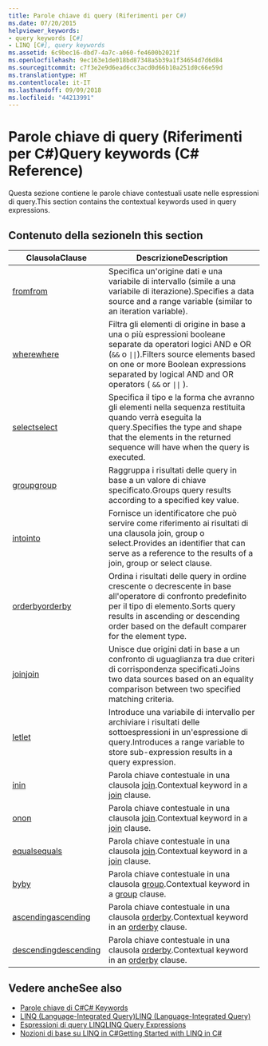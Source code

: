 ```yaml
---
title: Parole chiave di query (Riferimenti per C#)
ms.date: 07/20/2015
helpviewer_keywords:
- query keywords [C#]
- LINQ [C#], query keywords
ms.assetid: 6c9bec16-dbd7-4a7c-a060-fe4600b2021f
ms.openlocfilehash: 9ec163e1de018bd87348a5b39a1f34654d7d6d84
ms.sourcegitcommit: c7f3e2e9d6ead6cc3acd0d66b10a251d0c66e59d
ms.translationtype: HT
ms.contentlocale: it-IT
ms.lasthandoff: 09/09/2018
ms.locfileid: "44213991"
---
```

# <a name="query-keywords-c-reference"></a><span data-ttu-id="57e6c-102">Parole chiave di query (Riferimenti per C#)</span><span class="sxs-lookup"><span data-stu-id="57e6c-102">Query keywords (C# Reference)</span></span>

<span data-ttu-id="57e6c-103">Questa sezione contiene le parole chiave contestuali usate nelle espressioni di query.</span><span class="sxs-lookup"><span data-stu-id="57e6c-103">This section contains the contextual keywords used in query expressions.</span></span>

## <a name="in-this-section"></a><span data-ttu-id="57e6c-104">Contenuto della sezione</span><span class="sxs-lookup"><span data-stu-id="57e6c-104">In this section</span></span>

|<span data-ttu-id="57e6c-105">Clausola</span><span class="sxs-lookup"><span data-stu-id="57e6c-105">Clause</span></span>|<span data-ttu-id="57e6c-106">Descrizione</span><span class="sxs-lookup"><span data-stu-id="57e6c-106">Description</span></span>|
|------------|-----------------|
|[<span data-ttu-id="57e6c-107">from</span><span class="sxs-lookup"><span data-stu-id="57e6c-107">from</span></span>](from-clause.md)|<span data-ttu-id="57e6c-108">Specifica un'origine dati e una variabile di intervallo (simile a una variabile di iterazione).</span><span class="sxs-lookup"><span data-stu-id="57e6c-108">Specifies a data source and a range variable (similar to an iteration variable).</span></span>|
|[<span data-ttu-id="57e6c-109">where</span><span class="sxs-lookup"><span data-stu-id="57e6c-109">where</span></span>](where-clause.md)|<span data-ttu-id="57e6c-110">Filtra gli elementi di origine in base a una o più espressioni booleane separate da operatori logici AND e OR (`&&` o <code>&#124;&#124;</code>).</span><span class="sxs-lookup"><span data-stu-id="57e6c-110">Filters source elements based on one or more Boolean expressions separated by logical AND and OR operators ( `&&` or <code>&#124;&#124;</code> ).</span></span>|
|[<span data-ttu-id="57e6c-111">select</span><span class="sxs-lookup"><span data-stu-id="57e6c-111">select</span></span>](select-clause.md)|<span data-ttu-id="57e6c-112">Specifica il tipo e la forma che avranno gli elementi nella sequenza restituita quando verrà eseguita la query.</span><span class="sxs-lookup"><span data-stu-id="57e6c-112">Specifies the type and shape that the elements in the returned sequence will have when the query is executed.</span></span>|
|[<span data-ttu-id="57e6c-113">group</span><span class="sxs-lookup"><span data-stu-id="57e6c-113">group</span></span>](group-clause.md)|<span data-ttu-id="57e6c-114">Raggruppa i risultati delle query in base a un valore di chiave specificato.</span><span class="sxs-lookup"><span data-stu-id="57e6c-114">Groups query results according to a specified key value.</span></span>|
|[<span data-ttu-id="57e6c-115">into</span><span class="sxs-lookup"><span data-stu-id="57e6c-115">into</span></span>](into.md)|<span data-ttu-id="57e6c-116">Fornisce un identificatore che può servire come riferimento ai risultati di una clausola join, group o select.</span><span class="sxs-lookup"><span data-stu-id="57e6c-116">Provides an identifier that can serve as a reference to the results of a join, group or select clause.</span></span>|
|[<span data-ttu-id="57e6c-117">orderby</span><span class="sxs-lookup"><span data-stu-id="57e6c-117">orderby</span></span>](orderby-clause.md)|<span data-ttu-id="57e6c-118">Ordina i risultati delle query in ordine crescente o decrescente in base all'operatore di confronto predefinito per il tipo di elemento.</span><span class="sxs-lookup"><span data-stu-id="57e6c-118">Sorts query results in ascending or descending order based on the default comparer for the element type.</span></span>|
|[<span data-ttu-id="57e6c-119">join</span><span class="sxs-lookup"><span data-stu-id="57e6c-119">join</span></span>](join-clause.md)|<span data-ttu-id="57e6c-120">Unisce due origini dati in base a un confronto di uguaglianza tra due criteri di corrispondenza specificati.</span><span class="sxs-lookup"><span data-stu-id="57e6c-120">Joins two data sources based on an equality comparison between two specified matching criteria.</span></span>|
|[<span data-ttu-id="57e6c-121">let</span><span class="sxs-lookup"><span data-stu-id="57e6c-121">let</span></span>](let-clause.md)|<span data-ttu-id="57e6c-122">Introduce una variabile di intervallo per archiviare i risultati delle sottoespressioni in un'espressione di query.</span><span class="sxs-lookup"><span data-stu-id="57e6c-122">Introduces a range variable to store sub-expression results in a query expression.</span></span>|
|[<span data-ttu-id="57e6c-123">in</span><span class="sxs-lookup"><span data-stu-id="57e6c-123">in</span></span>](in.md)|<span data-ttu-id="57e6c-124">Parola chiave contestuale in una clausola [join](join-clause.md).</span><span class="sxs-lookup"><span data-stu-id="57e6c-124">Contextual keyword in a [join](join-clause.md) clause.</span></span>|
|[<span data-ttu-id="57e6c-125">on</span><span class="sxs-lookup"><span data-stu-id="57e6c-125">on</span></span>](on.md)|<span data-ttu-id="57e6c-126">Parola chiave contestuale in una clausola [join](join-clause.md).</span><span class="sxs-lookup"><span data-stu-id="57e6c-126">Contextual keyword in a [join](join-clause.md) clause.</span></span>|
|[<span data-ttu-id="57e6c-127">equals</span><span class="sxs-lookup"><span data-stu-id="57e6c-127">equals</span></span>](equals.md)|<span data-ttu-id="57e6c-128">Parola chiave contestuale in una clausola [join](join-clause.md).</span><span class="sxs-lookup"><span data-stu-id="57e6c-128">Contextual keyword in a [join](join-clause.md) clause.</span></span>|
|[<span data-ttu-id="57e6c-129">by</span><span class="sxs-lookup"><span data-stu-id="57e6c-129">by</span></span>](by.md)|<span data-ttu-id="57e6c-130">Parola chiave contestuale in una clausola [group](group-clause.md).</span><span class="sxs-lookup"><span data-stu-id="57e6c-130">Contextual keyword in a [group](group-clause.md) clause.</span></span>|
|[<span data-ttu-id="57e6c-131">ascending</span><span class="sxs-lookup"><span data-stu-id="57e6c-131">ascending</span></span>](ascending.md)|<span data-ttu-id="57e6c-132">Parola chiave contestuale in una clausola [orderby](orderby-clause.md).</span><span class="sxs-lookup"><span data-stu-id="57e6c-132">Contextual keyword in an [orderby](orderby-clause.md) clause.</span></span>|
|[<span data-ttu-id="57e6c-133">descending</span><span class="sxs-lookup"><span data-stu-id="57e6c-133">descending</span></span>](descending.md)|<span data-ttu-id="57e6c-134">Parola chiave contestuale in una clausola [orderby](orderby-clause.md).</span><span class="sxs-lookup"><span data-stu-id="57e6c-134">Contextual keyword in an [orderby](orderby-clause.md) clause.</span></span>|

## <a name="see-also"></a><span data-ttu-id="57e6c-135">Vedere anche</span><span class="sxs-lookup"><span data-stu-id="57e6c-135">See also</span></span>

- [<span data-ttu-id="57e6c-136">Parole chiave di C#</span><span class="sxs-lookup"><span data-stu-id="57e6c-136">C# Keywords</span></span>](index.md)
- [<span data-ttu-id="57e6c-137">LINQ (Language-Integrated Query)</span><span class="sxs-lookup"><span data-stu-id="57e6c-137">LINQ (Language-Integrated Query)</span></span>](../../programming-guide/concepts/linq/index.md)
- [<span data-ttu-id="57e6c-138">Espressioni di query LINQ</span><span class="sxs-lookup"><span data-stu-id="57e6c-138">LINQ Query Expressions</span></span>](../../../csharp/programming-guide/linq-query-expressions/index.md)
- [<span data-ttu-id="57e6c-139">Nozioni di base su LINQ in C#</span><span class="sxs-lookup"><span data-stu-id="57e6c-139">Getting Started with LINQ in C#</span></span>](../../../csharp/programming-guide/concepts/linq/getting-started-with-linq.md)
